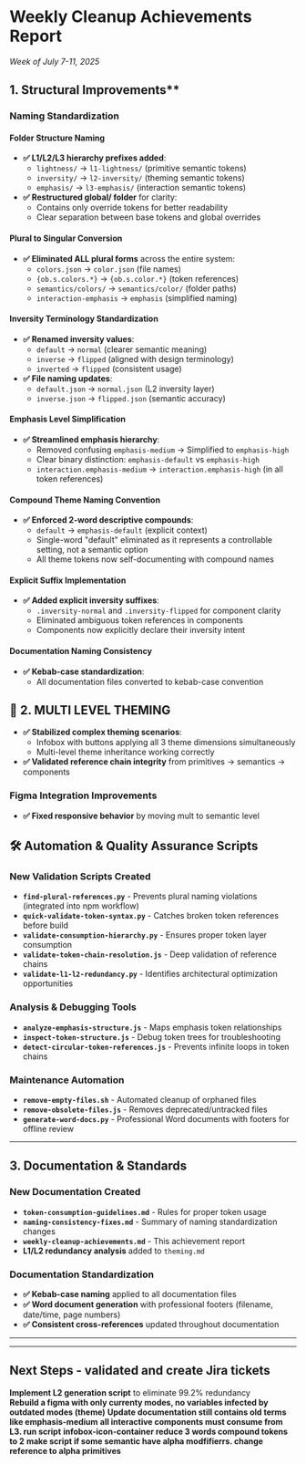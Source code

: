 # Weekly Cleanup Achievements Report
*Week of July 7-11, 2025*


## 1. Structural Improvements**

###  Naming Standardization 

#### Folder Structure Naming
- **✅ L1/L2/L3 hierarchy prefixes added**:
  - `lightness/` → `l1-lightness/` (primitive semantic tokens)
  - `inversity/` → `l2-inversity/` (theming semantic tokens)  
  - `emphasis/` → `l3-emphasis/` (interaction semantic tokens)
- **✅ Restructured global/ folder** for clarity:
  - Contains only override tokens for better readability
  - Clear separation between base tokens and global overrides

#### Plural to Singular Conversion
- **✅ Eliminated ALL plural forms** across the entire system:
  - `colors.json` → `color.json` (file names)
  - `{ob.s.colors.*}` → `{ob.s.color.*}` (token references)
  - `semantics/colors/` → `semantics/color/` (folder paths)
  - `interaction-emphasis` → `emphasis` (simplified naming)

#### Inversity Terminology Standardization
- **✅ Renamed inversity values**:
  - `default` → `normal` (clearer semantic meaning)
  - `inverse` → `flipped` (aligned with design terminology)
  - `inverted` → `flipped` (consistent usage)
- **✅ File naming updates**:
  - `default.json` → `normal.json` (L2 inversity layer)
  - `inverse.json` → `flipped.json` (semantic accuracy)

#### Emphasis Level Simplification
- **✅ Streamlined emphasis hierarchy**:
  - Removed confusing `emphasis-medium` → Simplified to `emphasis-high`
  - Clear binary distinction: `emphasis-default` vs `emphasis-high`
  - `interaction.emphasis-medium` → `interaction.emphasis-high` (in all token references)

#### Compound Theme Naming Convention
- **✅ Enforced 2-word descriptive compounds**:
  - `default` → `emphasis-default` (explicit context)
  - Single-word "default" eliminated as it represents a controllable setting, not a semantic option
  - All theme tokens now self-documenting with compound names

#### Explicit Suffix Implementation
- **✅ Added explicit inversity suffixes**:
  - `.inversity-normal` and `.inversity-flipped` for component clarity
  - Eliminated ambiguous token references in components
  - Components now explicitly declare their inversity intent

#### Documentation Naming Consistency
- **✅ Kebab-case standardization**:
  - All documentation files converted to kebab-case convention




## 🔧 **2. MULTI LEVEL THEMING**

- **✅ Stabilized complex theming scenarios**:
  - Infobox with buttons applying all 3 theme dimensions simultaneously
  - Multi-level theme inheritance working correctly
- **✅ Validated reference chain integrity** from primitives → semantics → components

### Figma Integration Improvements  
- **✅ Fixed responsive behavior** by moving mult to semantic level







## 🛠️ **Automation & Quality Assurance Scripts**

### New Validation Scripts Created
- **`find-plural-references.py`** - Prevents plural naming violations (integrated into npm workflow)
- **`quick-validate-token-syntax.py`** - Catches broken token references before build
- **`validate-consumption-hierarchy.py`** - Ensures proper token layer consumption
- **`validate-token-chain-resolution.js`** - Deep validation of reference chains
- **`validate-l1-l2-redundancy.py`** - Identifies architectural optimization opportunities

### Analysis & Debugging Tools
- **`analyze-emphasis-structure.js`** - Maps emphasis token relationships
- **`inspect-token-structure.js`** - Debug token trees for troubleshooting
- **`detect-circular-token-references.js`** - Prevents infinite loops in token chains

### Maintenance Automation
- **`remove-empty-files.sh`** - Automated cleanup of orphaned files
- **`remove-obsolete-files.js`** - Removes deprecated/untracked files
- **`generate-word-docs.py`** - Professional Word documents with footers for offline review

---




## **3. Documentation & Standards**

### New Documentation Created
- **`token-consumption-guidelines.md`** -  Rules for proper token usage
- **`naming-consistency-fixes.md`** - Summary of naming standardization changes  
- **`weekly-cleanup-achievements.md`** - This achievement report
- **L1/L2 redundancy analysis** added to `theming.md`

### Documentation Standardization
- **✅ Kebab-case naming** applied to all documentation files
- **✅ Word document generation** with professional footers (filename, date/time, page numbers)
- **✅ Consistent cross-references** updated throughout documentation

---



---

## **Next Steps - validated and create Jira tickets**

**Implement L2 generation script** to eliminate 99.2% redundancy  
**Rebuild a figma with only currenty modes, no variables infected by outdated modes (theme)** 
**Update documentation still contains old terms like emphasis-medium** 
**all interactive components must consume from L3. run script** 
**infobox-icon-container reduce 3 words compound tokens to 2**
**make script if some semantic have alpha modfifierrs. change reference to alpha primitives**






